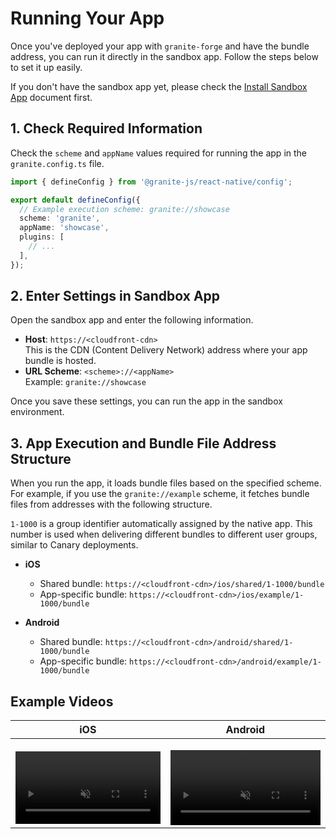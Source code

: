 # Running Your App

Once you've deployed your app with `granite-forge` and have the bundle address, you can run it directly in the sandbox app. Follow the steps below to set it up easily.

If you don't have the sandbox app yet, please check the [Install Sandbox App](/guides/quick-start/install-native-app) document first.

## 1. Check Required Information

Check the `scheme` and `appName` values required for running the app in the `granite.config.ts` file.

```ts
import { defineConfig } from '@granite-js/react-native/config';

export default defineConfig({
  // Example execution scheme: granite://showcase
  scheme: 'granite',
  appName: 'showcase',
  plugins: [
    // ...
  ],
});
```

## 2. Enter Settings in Sandbox App

Open the sandbox app and enter the following information.

- **Host**: `https://<cloudfront-cdn>`  
  This is the CDN (Content Delivery Network) address where your app bundle is hosted.
- **URL Scheme**: `<scheme>://<appName>`  
  Example: `granite://showcase`

Once you save these settings, you can run the app in the sandbox environment.

## 3. App Execution and Bundle File Address Structure

When you run the app, it loads bundle files based on the specified scheme. For example, if you use the `granite://example` scheme, it fetches bundle files from addresses with the following structure.

`1-1000` is a group identifier automatically assigned by the native app. This number is used when delivering different bundles to different user groups, similar to Canary deployments.

- **iOS**

  - Shared bundle: `https://<cloudfront-cdn>/ios/shared/1-1000/bundle`
  - App-specific bundle: `https://<cloudfront-cdn>/ios/example/1-1000/bundle`

- **Android**
  - Shared bundle: `https://<cloudfront-cdn>/android/shared/1-1000/bundle`
  - App-specific bundle: `https://<cloudfront-cdn>/android/example/1-1000/bundle`

## Example Videos

| iOS                                                                                                                                                                                                             | Android                                                                                                                                                                                                             |
| --------------------------------------------------------------------------------------------------------------------------------------------------------------------------------------------------------------- | ------------------------------------------------------------------------------------------------------------------------------------------------------------------------------------------------------------------- |
| <video autoplay loop muted style="max-width:400px; width:100%; height:auto; margin-top:1rem;"> <source src="/videos/ios_showcase.mp4" type="video/mp4" /> Your browser does not support the video tag. </video> | <video autoplay loop muted style="max-width:400px; width:100%; height:auto; margin-top:1rem;"> <source src="/videos/android_showcase.mov" type="video/mp4" /> Your browser does not support the video tag. </video> |
